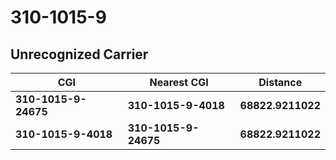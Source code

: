 # 310-1015-9
## Unrecognized Carrier


| CGI | Nearest CGI | Distance |
|-----|-------------|----------|
| **310-1015-9-24675** | **310-1015-9-4018** | **68822.9211022** |
| **310-1015-9-4018** | **310-1015-9-24675** | **68822.9211022** |
